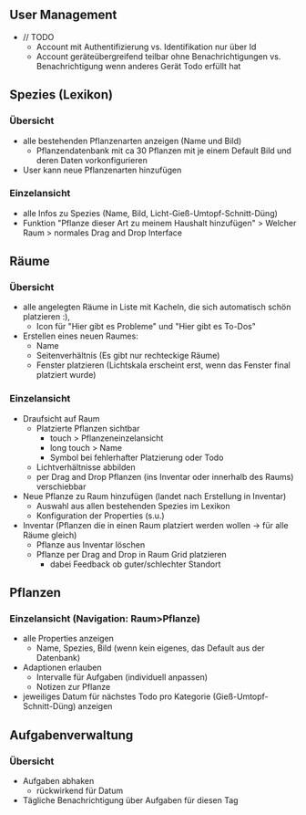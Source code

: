 ## User Management
- // TODO
    - Account mit Authentifizierung vs. Identifikation nur über Id
    - Account geräteübergreifend teilbar ohne Benachrichtigungen vs. Benachrichtigung wenn anderes Gerät Todo erfüllt hat 
## Spezies (Lexikon)
### Übersicht
- alle bestehenden Pflanzenarten anzeigen (Name und Bild) 
    - Pflanzendatenbank mit ca 30 Pflanzen mit je einem Default Bild und deren Daten vorkonfigurieren
- User kann neue Pflanzenarten hinzufügen
### Einzelansicht
- alle Infos zu Spezies (Name, Bild, Licht-Gieß-Umtopf-Schnitt-Düng)
- Funktion "Pflanze dieser Art zu meinem Haushalt hinzufügen" > Welcher Raum > normales Drag and Drop Interface
## Räume
### Übersicht
- alle angelegten Räume in Liste mit Kacheln, die sich automatisch schön platzieren :),
    - Icon für "Hier gibt es Probleme" und "Hier gibt es To-Dos"
- Erstellen eines neuen Raumes:
    - Name
    - Seitenverhältnis (Es gibt nur rechteckige Räume)
    - Fenster platzieren (Lichtskala erscheint erst, wenn das Fenster final platziert wurde)
### Einzelansicht
- Draufsicht auf Raum
    - Platzierte Pflanzen sichtbar
        - touch > Pflanzeneinzelansicht
        - long touch > Name
        - Symbol bei fehlerhafter Platzierung oder Todo
    - Lichtverhältnisse abbilden
    - per Drag and Drop Pflanzen (ins Inventar oder innerhalb des Raums) verschiebbar
- Neue Pflanze zu Raum hinzufügen (landet nach Erstellung in Inventar)
    - Auswahl aus allen bestehenden Spezies im Lexikon
    - Konfiguration der Properties (s.u.)
- Inventar (Pflanzen die in einen Raum platziert werden wollen -> für alle Räume gleich)
    - Pflanze aus Inventar löschen 
    - Pflanze per Drag and Drop in Raum Grid platzieren
        - dabei Feedback ob guter/schlechter Standort
## Pflanzen
### Einzelansicht (Navigation: Raum>Pflanze)
- alle Properties anzeigen
    - Name, Spezies, Bild (wenn kein eigenes, das Default aus der Datenbank)
- Adaptionen erlauben
    - Intervalle für Aufgaben (individuell anpassen)
    - Notizen zur Pflanze
- jeweiliges Datum für nächstes Todo pro Kategorie (Gieß-Umtopf-Schnitt-Düng) anzeigen
## Aufgabenverwaltung
### Übersicht
- Aufgaben abhaken
    - rückwirkend für Datum
- Tägliche Benachrichtigung über Aufgaben für diesen Tag
